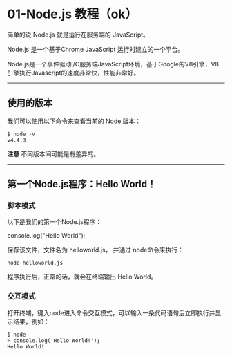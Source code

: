 # 01-Node.js 教程（ok）

简单的说 Node.js 就是运行在服务端的 JavaScript。

Node.js 是一个基于Chrome JavaScript 运行时建立的一个平台。

Node.js是一个事件驱动I/O服务端JavaScript环境，基于Google的V8引擎，V8引擎执行Javascript的速度非常快，性能非常好。

-----

## 使用的版本

我们可以使用以下命令来查看当前的 Node 版本：

```
$ node -v
v4.4.3
```

**注意** 不同版本间可能是有差异的。

------

## 第一个Node.js程序：Hello World！

### 脚本模式

以下是我们的第一个Node.js程序：

console.log("Hello World");

保存该文件，文件名为 helloworld.js， 并通过 node命令来执行：

```
node helloworld.js
```

程序执行后，正常的话，就会在终端输出 Hello World。

### 交互模式

打开终端，键入node进入命令交互模式，可以输入一条代码语句后立即执行并显示结果，例如：

```
$ node
> console.log('Hello World!');
Hello World!
```